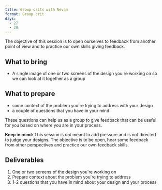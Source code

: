 ```yaml
---
title: Group crits with Nevan
format: Group crit
days:
  - 27
  - 28
---
```


The objective of this session is to open ourselves to feedback from another point of view and to practice our own skills giving feedback.


What to bring
-------------

- A single image of one or two screens of the design you're working on so we can look at it together as a group

What to prepare
---------------

- some context of the problem you're trying to address with your design
- a couple of questions that you have in your mind

These questions can help us as a group to give feedback that can be useful for you based on where you are in your process.

**Keep in mind:** This session is *not* meant to add pressure and is not directed to judge your designs. The objective is to be open, hear some feedback from other perspectives and practice our own feedback skills.


Deliverables
------------

1. One or two screens of the design you're working on
2. Prepare context about the problem you're trying to address
3. 1–2 questions that you have in mind about your design and your process
